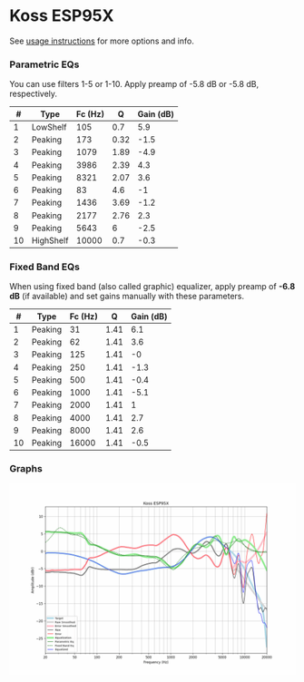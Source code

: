# Koss ESP95X
See [usage instructions](https://github.com/jaakkopasanen/AutoEq#usage) for more options and info.

### Parametric EQs
You can use filters 1-5 or 1-10. Apply preamp of -5.8 dB or -5.8 dB, respectively.

|   # | Type      |   Fc (Hz) |    Q |   Gain (dB) |
|-----|-----------|-----------|------|-------------|
|   1 | LowShelf  |       105 | 0.7  |         5.9 |
|   2 | Peaking   |       173 | 0.32 |        -1.5 |
|   3 | Peaking   |      1079 | 1.89 |        -4.9 |
|   4 | Peaking   |      3986 | 2.39 |         4.3 |
|   5 | Peaking   |      8321 | 2.07 |         3.6 |
|   6 | Peaking   |        83 | 4.6  |        -1   |
|   7 | Peaking   |      1436 | 3.69 |        -1.2 |
|   8 | Peaking   |      2177 | 2.76 |         2.3 |
|   9 | Peaking   |      5643 | 6    |        -2.5 |
|  10 | HighShelf |     10000 | 0.7  |        -0.3 |

### Fixed Band EQs
When using fixed band (also called graphic) equalizer, apply preamp of **-6.8 dB** (if available) and set gains manually with these parameters.

|   # | Type    |   Fc (Hz) |    Q |   Gain (dB) |
|-----|---------|-----------|------|-------------|
|   1 | Peaking |        31 | 1.41 |         6.1 |
|   2 | Peaking |        62 | 1.41 |         3.6 |
|   3 | Peaking |       125 | 1.41 |        -0   |
|   4 | Peaking |       250 | 1.41 |        -1.3 |
|   5 | Peaking |       500 | 1.41 |        -0.4 |
|   6 | Peaking |      1000 | 1.41 |        -5.1 |
|   7 | Peaking |      2000 | 1.41 |         1   |
|   8 | Peaking |      4000 | 1.41 |         2.7 |
|   9 | Peaking |      8000 | 1.41 |         2.6 |
|  10 | Peaking |     16000 | 1.41 |        -0.5 |

### Graphs
![](./Koss%20ESP95X.png)
